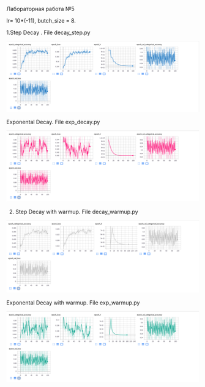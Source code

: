 Лабораторная работа №5

lr= 10*(-11), butch_size = 8.

1.Step Decay . File decay_step.py

![Image alt](https://github.com/MaximGil/SMOMI/blob/Lab5/CNN-XRay/lab%205/decay_step1.png)

 Exponental Decay. File exp_decay.py

![Image alt](https://github.com/MaximGil/SMOMI/blob/Lab5/CNN-XRay/lab%205/exp_decay1.png)

2. Step Decay with warmup. File decay_warmup.py

![Image alt](https://github.com/MaximGil/SMOMI/blob/Lab5/CNN-XRay/lab%205/decay_warmup1.png)
  
  Exponental Decay with warmup. File exp_warmup.py

![Image alt](https://github.com/MaximGil/SMOMI/blob/Lab5/CNN-XRay/lab%205/exp_warmup1.png)
